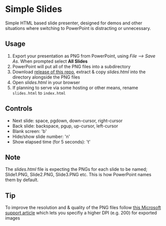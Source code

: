 # Simple Slides
Simple HTML based slide presenter, designed for demos and other situations where switching to PowerPoint is distracting or unnecessary.

## Usage
1) Export your presentation as PNG from PowerPoint, using *File --> Save As*. When prompted select **All Slides**
2) PowerPoint will put all of the PNG files into a subdirectory 
3) Download [release of this repo](https://github.com/benc-uk/simple-slides/releases), extract & copy *slides.html* into the directory alongside the PNG files
4) Open *slides.html* in your browser
5) If planning to serve via some hosting or other means, rename `slides.html` to `index.html`

## Controls
- Next slide: space, pgdown, down-cursor, right-cursor
- Back slide: backspace, pgup, up-cursor, left-cursor
- Blank screen: 'b'
- Hide/show slide number: 'n'
- Show elapsed time (for 5 seconds): 't'
   
## Note
The *slides.html* file is expecting the PNGs for each slide to be named; Slide1.PNG, Slide2.PNG, Slide3.PNG etc. This is how PowerPoint names them by default.

## Tip
To improve the resolution and & quality of the PNG files follow [this Microsoft support article](https://support.microsoft.com/en-us/help/827745/how-to-change-the-export-resolution-of-a-powerpoint-slide) which lets you specifiy a higher DPI (e.g. 200) for exported images
